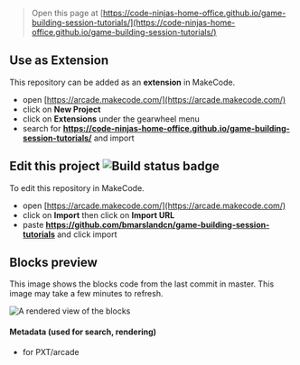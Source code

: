  


> Open this page at [https://code-ninjas-home-office.github.io/game-building-session-tutorials/](https://code-ninjas-home-office.github.io/game-building-session-tutorials/)

## Use as Extension

This repository can be added as an **extension** in MakeCode.

* open [https://arcade.makecode.com/](https://arcade.makecode.com/)
* click on **New Project**
* click on **Extensions** under the gearwheel menu
* search for **https://code-ninjas-home-office.github.io/game-building-session-tutorials/** and import

## Edit this project ![Build status badge](https://code-ninjas-home-office.github.io/game-building-session-tutorials/workflows/MakeCode/badge.svg)

To edit this repository in MakeCode.

* open [https://arcade.makecode.com/](https://arcade.makecode.com/)
* click on **Import** then click on **Import URL**
* paste **https://github.com/bmarslandcn/game-building-session-tutorials** and click import

## Blocks preview

This image shows the blocks code from the last commit in master.
This image may take a few minutes to refresh.

![A rendered view of the blocks](https://code-ninjas-home-office.github.io/game-building-session-tutorials/raw/master/.github/makecode/blocks.png)

#### Metadata (used for search, rendering)

* for PXT/arcade
<script src="https://makecode.com/gh-pages-embed.js"></script><script>makeCodeRender("{{ site.makecode.home_url }}", "{{ site.github.owner_name }}/{{ site.github.repository_name }}");</script>
